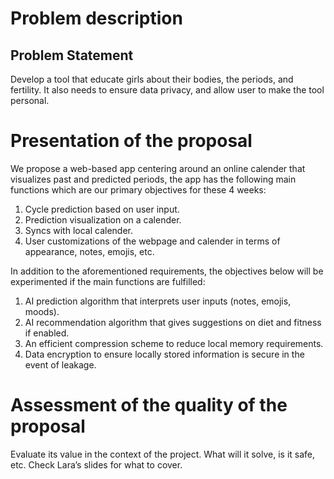 # Problem description



## Problem Statement

Develop a tool that educate girls about their bodies, the periods, and fertility. It also needs to ensure data privacy, and allow user to make the tool personal.


# Presentation of the proposal

We propose a web-based app centering around an online calender that visualizes past and predicted periods, the app has the following main functions which are our primary objectives for these 4 weeks:
1. Cycle prediction based on user input.
2. Prediction visualization on a calender.
3. Syncs with local calender.
4. User customizations of the webpage and calender in terms of appearance, notes, emojis, etc.

In addition to the aforementioned requirements, the objectives below will be experimented if the main functions are fulfilled:
1. AI prediction algorithm that interprets user inputs (notes, emojis, moods).
2. AI recommendation algorithm that gives suggestions on diet and fitness if enabled.
3. An efficient compression scheme to reduce local memory requirements.
4. Data encryption to ensure locally stored information is secure in the event of leakage.


# Assessment of the quality of the proposal

Evaluate its value in the context of the project. What will it solve, is it safe, etc. Check Lara’s slides for what to cover.


